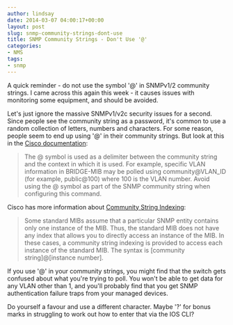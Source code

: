 ```yaml
---
author: lindsay
date: 2014-03-07 04:00:17+00:00
layout: post
slug: snmp-community-strings-dont-use
title: SNMP Community Strings - Don't Use '@'
categories:
- NMS
tags:
- snmp
---
```


A quick reminder - do not use the symbol '@' in SNMPv1/2 community strings. I came across this again this week - it causes issues with monitoring some equipment, and should be avoided.

Let's just ignore the massive SNMPv1/v2c security issues for a second. Since people see the community string as a password, it's common to use a random collection of letters, numbers and characters. For some reason, people seem to end up using '@' in their community strings. But look at this in the [Cisco documentation](http://www.cisco.com/c/en/us/td/docs/ios-xml/ios/snmp/command/nm-snmp-cr-book/nm-snmp-cr-s2.html#wp4041297190):

> The @ symbol is used as a delimiter between the community string and the context in which it is used. For example, specific VLAN information in BRIDGE-MIB may be polled using community@VLAN_ID (for example, public@100) where 100 is the VLAN number. Avoid using the @ symbol as part of the SNMP community string when configuring this command.

Cisco has more information about [Community String Indexing](http://www.cisco.com/c/en/us/support/docs/ip/simple-network-management-protocol-snmp/40367-camsnmp40367.html):

> Some standard MIBs assume that a particular SNMP entity contains only one instance of the MIB. Thus, the standard MIB does not have any index that allows you to directly access an instance of the MIB. In these cases, a community string indexing is provided to access each instance of the standard MIB. The syntax is [community string]@[instance number].

If you use '@' in your community strings, you might find that the switch gets confused about what you're trying to poll. You won't be able to get data for any VLAN other than 1, and you'll probably find that you get SNMP authentication failure traps from your managed devices.

Do yourself a favour and use a different character. Maybe '?' for bonus marks in struggling to work out how to enter that via the IOS CLI?

